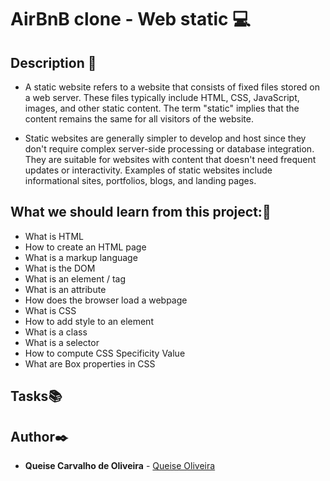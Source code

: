 # **AirBnB clone - Web static** :computer:

## **Description** :speech_balloon:

* A static website refers to a website that consists of fixed files stored on a web server. These files typically include HTML, CSS, JavaScript, images, and other static content. The term "static" implies that the content remains the same for all visitors of the website.

* Static websites are generally simpler to develop and host since they don't require complex server-side processing or database integration. They are suitable for websites with content that doesn't need frequent updates or interactivity. Examples of static websites include informational sites, portfolios, blogs, and landing pages.

## **What we should learn from this project:**:bookmark_tabs:

* What is HTML
* How to create an HTML page
* What is a markup language
* What is the DOM
* What is an element / tag
* What is an attribute
* How does the browser load a webpage
* What is CSS
* How to add style to an element
* What is a class
* What is a selector
* How to compute CSS Specificity Value
* What are Box properties in CSS

## **Tasks**:books:


## **Author**:black_nib:

* **Queise Carvalho de Oliveira** - [Queise Oliveira](https://github.com/Qcarvalhooliveira)


